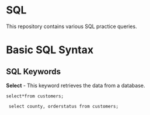 # SQL
This repository contains various SQL practice queries.

# Basic SQL Syntax
## SQL Keywords

**Select** - This keyword retrieves the data from a database.

``` select*from customers; ```

``` select county, orderstatus from customers;```
